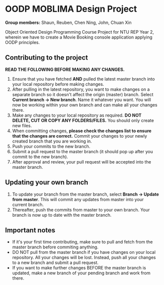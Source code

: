 # OODP MOBLIMA Design Project
 **Group members:** Shaun, Reuben, Chen Ning, John, Chuan Xin
 
 Object Oriented Design Programming Course Project for NTU REP Year 2, wherein we have to create a Movie Booking console application applying OODP principles.
 
## Contributing to the project

**READ THE FOLLOWING BEFORE MAKING ANY CHANGES.**

1. Ensure that you have fetched **AND** pulled the latest master branch into your local repository before making changes.
2. After pulling in the latest repository, you want to make changes on a separate branch so it doesn't affect the origin (master) branch. Select **Current branch -> New branch**. Name it whatever you want. You will now be working within your own branch and can make all your changes there.
3. Make any changes to your local repository as required. **DO NOT DELETE, CUT OR COPY ANY FOLDERS/FILES.** You should only create new files.
4. When committing changes, **please check the changes list to ensure that the changes are correct.** Commit your changes to your newly created branch that you are working in.
5. Push your commits to the new branch.
6. Submit a pull request to the master branch (it should pop up after you commit to the new branch).
7. After approval and review, your pull request will be accepted into the master branch.

## Updating your own branch
1. To update your branch from the master branch, select **Branch -> Update from master**. This will commit any updates from master into your current branch.
2. Thereafter, push the commits from master to your own branch. Your branch is now up to date with the master branch.


## Important notes

- If it's your first time contributing, make sure to pull and fetch from the master branch before commiting anything.
- DO NOT pull from the master branch if you have changes on your local repository. All your changes will be lost. Instead, push all your changes to a new branch and submit a pull request.
- If you want to make further changes BEFORE the master branch is updated, make a new branch of your pending branch and work from there.
